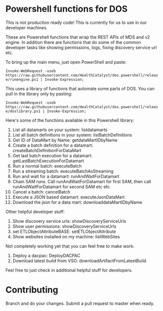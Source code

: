 # Powershell functions for DOS
This is not production ready code!  This is currently for us to use in our developer machines.

These are Powershell functions that wrap the REST APIs of MDS and v2 engine.  In addition there are functions that do some of the common developer tasks like showing permissions, logs, fixing discovery service url etc.

To bring up the main menu, just open PowerShell and paste:

`Invoke-WebRequest -useb https://raw.githubusercontent.com/HealthCatalyst/dos.powershell/release/runengine.ps1 | Invoke-Expression;`

This uses a library of functions that automate some parts of DOS.  You can pull in the library only by pasting:

`Invoke-WebRequest -useb https://raw.githubusercontent.com/HealthCatalyst/dos.powershell/release/doslibrary.ps1 | Invoke-Expression;`

Here's some of the functions available in this Powershell library:

1. List all datamarts on your system: listdatamarts
2. List all batch definitions in your system: listBatchDefinitions
3. Get ID of DataMart by Name: getdataMartIDbyName <name of datamart>
4. Create a batch definition for a datamart: createBatchDefinitionForDataMart <datamart name>
5. Get last batch execution for a datamart: getLastBatchExecutionForDatamart <datamart id>
6. Run a normal batch: executeBatch <batch definition id>
7. Run a streaming batch: executeBatchAsStreaming <batch definitinon id>
8. Run and wait for a datamart: runAndWaitForDatamart <datamart name>
9. Chain SAM runs.  Call runAndWaitForDatamart for first SAM, then call runAndWaitForDatamart for second SAM etc etc
10. Cancel a batch: cancelBatch <batch execution id>
11. Execute a JSON based datamart: executeJsonDataMart <filename>
12. Download the json for a data mart: downloaddataMartIDbyName <name of datamart>
  
Other helpful developer stuff:

1. Show discovery service urls: showDiscoveryServiceUrls
2. Show user permissions: showDiscoveryServiceUrls
3. set ETLObjectAttributeBASE: setETLObjectAttribute <attributeName> <attributeValueTXT> <attributeValueNBR>
4. Show websites installed on my machine: listWebSites

Not completely working yet that you can feel free to make work:

1. Deploy a dacpac: DeployDACPAC
2. Download latest build from VSO: downloadArtifactFromLatestBuild

Feel free to just check in additional helpful stuff for developers.

# Contributing
Branch and do your changes.  Submit a pull request to master when ready.
